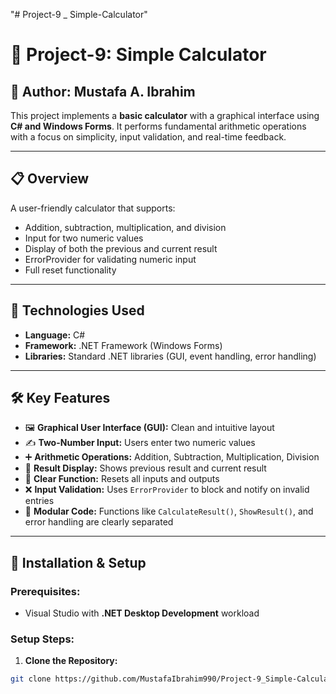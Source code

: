 "# Project-9 _ Simple-Calculator" 

# 🧮 Project-9: Simple Calculator

## 👤 Author: Mustafa A. Ibrahim

This project implements a **basic calculator** with a graphical interface using **C# and Windows Forms**. It performs fundamental arithmetic operations with a focus on simplicity, input validation, and real-time feedback.

---

## 📋 Overview

A user-friendly calculator that supports:
- Addition, subtraction, multiplication, and division
- Input for two numeric values
- Display of both the previous and current result
- ErrorProvider for validating numeric input
- Full reset functionality

---

## 🧰 Technologies Used

- **Language:** C#
- **Framework:** .NET Framework (Windows Forms)
- **Libraries:** Standard .NET libraries (GUI, event handling, error handling)

---

## 🛠️ Key Features

- 🖼️ **Graphical User Interface (GUI):** Clean and intuitive layout
- ✍️ **Two-Number Input:** Users enter two numeric values
- ➕ **Arithmetic Operations:** Addition, Subtraction, Multiplication, Division
- 🧮 **Result Display:** Shows previous result and current result
- 🧼 **Clear Function:** Resets all inputs and outputs
- ❌ **Input Validation:** Uses `ErrorProvider` to block and notify on invalid entries
- 🧩 **Modular Code:** Functions like `CalculateResult()`, `ShowResult()`, and error handling are clearly separated

---

## 🚀 Installation & Setup

### Prerequisites:
- Visual Studio with **.NET Desktop Development** workload

### Setup Steps:

1. **Clone the Repository:**
```bash
git clone https://github.com/MustafaIbrahim990/Project-9_Simple-Calculator.git